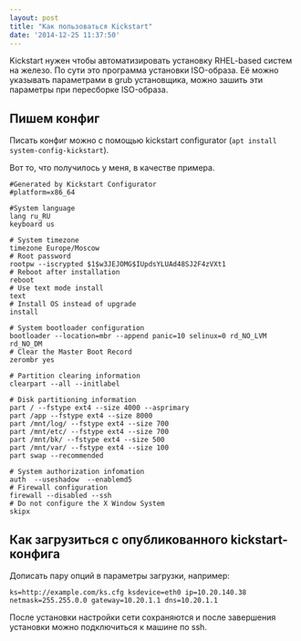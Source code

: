 ```yaml
---
layout: post
title: "Как пользоваться Kickstart"
date: '2014-12-25 11:37:50'
---
```


Kickstart нужен чтобы автоматизировать установку RHEL-based систем на железо. По сути это программа установки ISO-образа. Её можно указывать параметрами в grub установщика, можно зашить эти параметры при пересборке ISO-образа.

## Пишем конфиг

Писать конфиг можно с помощью kickstart configurator (`apt install system-config-kickstart`).

Вот то, что получилось у меня, в качестве примера.

``` shell
#Generated by Kickstart Configurator
#platform=x86_64

#System language
lang ru_RU
keyboard us

# System timezone
timezone Europe/Moscow
# Root password
rootpw --iscrypted $1$w3JEJOMG$IUpdsYLUAd48SJ2F4zVXt1
# Reboot after installation
reboot
# Use text mode install
text
# Install OS instead of upgrade
install

# System bootloader configuration
bootloader --location=mbr --append panic=10 selinux=0 rd_NO_LVM rd_NO_DM
# Clear the Master Boot Record
zerombr yes

# Partition clearing information
clearpart --all --initlabel

# Disk partitioning information
part / --fstype ext4 --size 4000 --asprimary
part /app --fstype ext4 --size 8000
part /mnt/log/ --fstype ext4 --size 700
part /mnt/etc/ --fstype ext4 --size 700
part /mnt/bk/ --fstype ext4 --size 500
part /mnt/var/ --fstype ext4 --size 100
part swap --recommended

# System authorization infomation
auth  --useshadow  --enablemd5
# Firewall configuration
firewall --disabled --ssh
# Do not configure the X Window System
skipx
```

## Как загрузиться с опубликованного kickstart-конфига

Дописать пару опций в параметры загрузки, например:

```
ks=http://example.com/ks.cfg ksdevice=eth0 ip=10.20.140.38 netmask=255.255.0.0 gateway=10.20.1.1 dns=10.20.1.1
```

После установки настройки сети сохраняются и после завершения установки можно подключиться к машине по ssh.
